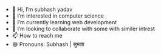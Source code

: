 - 👋 Hi, I’m subhash yadav
- 👀 I’m interested in computer science
- 🌱 I’m currently learning web development
- 💞️ I’m looking to collaborate with some with similer intrest
- 📫 How to reach me 
- 😄 Pronouns: Subhash | सुभाश 

<!---
subhash-yadav1/subhash-yadav1 is a ✨ special ✨ repository because its `README.md` (this file) appears on your GitHub profile.
You can click the Preview link to take a look at your changes.
--->
